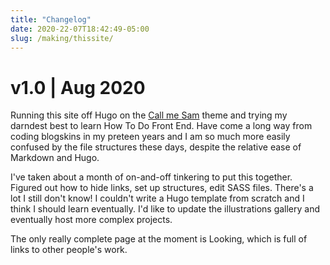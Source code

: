 ```yaml
---
title: "Changelog"
date: 2020-22-07T18:42:49-05:00
slug: /making/thissite/
---
```


# v1.0 | Aug 2020

Running this site off Hugo on the [Call me Sam](https://themes.gohugo.io/hugo-theme-sam/) theme and trying my darndest best to learn How To Do Front End. Have come a long way from coding blogskins in my preteen years and I am so much more easily confused by the file structures these days, despite the relative ease of Markdown and Hugo.

I've taken about a month of on-and-off tinkering to put this together. Figured out how to hide links, set up structures, edit SASS files. There's a lot I still don't know! I couldn't write a Hugo template from scratch and I think I should learn eventually. I'd like to update the illustrations gallery and eventually host more complex projects.

The only really complete page at the moment is Looking, which is full of links to other people's work.
